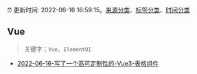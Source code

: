:alarm_clock: 更新时间: 2022-06-16 16:59:15。[来源分类](../README.md)、[标签分类](../TAGS.md)、[时间分类](../TIMELINE.md)

## Vue


> 关键字：`Vue`、`ElementUI`



- [2022-06-16-写了一个高可定制性的-Vue3-表格组件](https://www.v2ex.com/t/860143) 